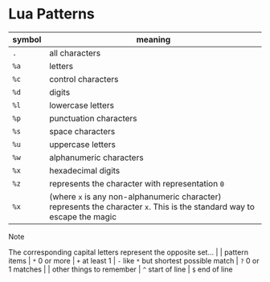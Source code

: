# Lua Patterns

|symbol | meaning|
|---|---|
| `.`| all characters|
| `%a` | letters|
| `%c` | control characters|
| `%d` | digits|
| `%l` | lowercase letters|
| `%p` | punctuation characters|
| `%s` | space characters|
| `%u` | uppercase letters|
| `%w` | alphanumeric characters|
| `%x` | hexadecimal digits|
| `%z` | represents the character with representation `0`|
| `%x` | (where `x` is any non-alphanumeric character) represents the character `x`. This is the standard way to escape the magic | characters. Any punctuation character (even the non-magic) can be | preceded by a `%` when used to represent itself in a pattern.

> [!NOTE]
> The corresponding capital letters represent the opposite set...
> |
> | pattern items
> | `*` 0 or more
> | `+` at least 1
> | `-` like `*` but shortest possible match
> | `?` 0 or 1 matches
> |
> | other things to remember
> | `^` start of line
> | `$` end of line
